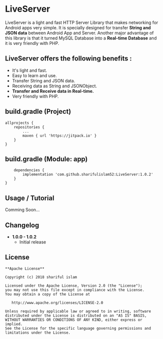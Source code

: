 # LiveServer
LiveServer is a light and fast HTTP Server Library that makes networking for Android apps very simple. It is specially designed for transfer **String and JSON data** between Android App and Server. Another major advantage of this library is that it turned MySQL Database into a **Real-time Database** and it is very friendly with PHP.

LiveServer offers the following benefits :
------
* It's light and fast.
* Easy to learn and use.
* Transfer String and JSON data.
* Receiving data as String and JSONObject.
* **Transfer and Receive data in Real-time.**
* Very friendly with PHP.

build.gradle (Project)
------
```
allprojects {
	repositories {
		...
		maven { url 'https://jitpack.io' }
	}
}
```

build.gradle (Module: app)
------
```
	dependencies {
		implementation 'com.github.sharifulislam52:LiveServer:1.0.2'
	}
}
```

Usage / Tutorial
-----
Comming Soon...

Changelog
---------
* **1.0.0 - 1.0.2**
    * Initial release
	
License
-------
```
**Apache License**

Copyright (c) 2018 shariful islam

Licensed under the Apache License, Version 2.0 (the "License");
you may not use this file except in compliance with the License.
You may obtain a copy of the License at

   http://www.apache.org/licenses/LICENSE-2.0

Unless required by applicable law or agreed to in writing, software
distributed under the License is distributed on an "AS IS" BASIS,
WITHOUT WARRANTIES OR CONDITIONS OF ANY KIND, either express or implied.
See the License for the specific language governing permissions and
limitations under the License.
```
